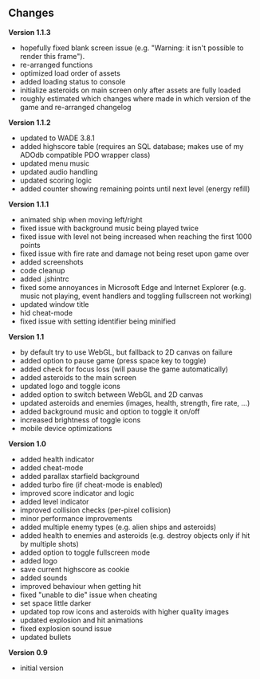 ## Changes

**Version 1.1.3**
- hopefully fixed blank screen issue (e.g. "Warning: it isn't possible to render this frame").
- re-arranged functions
- optimized load order of assets
- added loading status to console
- initialize asteroids on main screen only after assets are fully loaded
- roughly estimated which changes where made in which version of the game and re-arranged changelog

**Version 1.1.2**
- updated to WADE 3.8.1
- added highscore table (requires an SQL database; makes use of my ADOdb compatible PDO wrapper class)
- updated menu music
- updated audio handling
- updated scoring logic
- added counter showing remaining points until next level (energy refill)

**Version 1.1.1**
- animated ship when moving left/right
- fixed issue with background music being played twice
- fixed issue with level not being increased when reaching the first 1000 points
- fixed issue with fire rate and damage not being reset upon game over
- added screenshots
- code cleanup
- added .jshintrc
- fixed some annoyances in Microsoft Edge and Internet Explorer (e.g. music not playing, event handlers and toggling fullscreen not working)
- updated window title
- hid cheat-mode
- fixed issue with setting identifier being minified

**Version 1.1**
- by default try to use WebGL, but fallback to 2D canvas on failure
- added option to pause game (press space key to toggle)
- added check for focus loss (will pause the game automatically)
- added asteroids to the main screen
- updated logo and toggle icons
- added option to switch between WebGL and 2D canvas
- updated asteroids and enemies (images, health, strength, fire rate, ...)
- added background music and option to toggle it on/off
- increased brightness of toggle icons
- mobile device optimizations

**Version 1.0**
- added health indicator
- added cheat-mode
- added parallax starfield background
- added turbo fire (if cheat-mode is enabled)
- improved score indicator and logic
- added level indicator
- improved collision checks (per-pixel collision)
- minor performance improvements
- added multiple enemy types (e.g. alien ships and asteroids)
- added health to enemies and asteroids (e.g. destroy objects only if hit by multiple shots)
- added option to toggle fullscreen mode
- added logo
- save current highscore as cookie
- added sounds
- improved behaviour when getting hit
- fixed "unable to die" issue when cheating
- set space little darker
- updated top row icons and asteroids with higher quality images
- updated explosion and hit animations
- fixed explosion sound issue
- updated bullets

**Version 0.9**
- initial version
